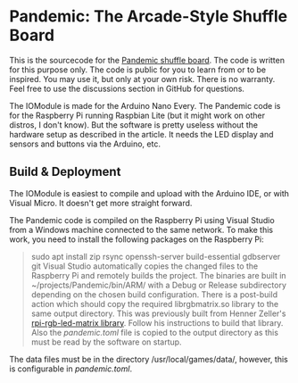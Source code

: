 ﻿# Pandemic: The Arcade-Style Shuffle Board
This is the sourcecode for the [Pandemic shuffle board](http://www.codeimp.com/?p=pandemic). The code is written for this purpose only. The code is public for you to learn from or to be inspired. You may use it, but only at your own risk. There is no warranty. Feel free to use the discussions section in GitHub for questions.

The IOModule is made for the Arduino Nano Every. The Pandemic code is for the Raspberry Pi running Raspbian Lite (but it might work on other distros, I don't know). But the software is pretty useless without the hardware setup as described in the article. It needs the LED display and sensors and buttons via the Arduino, etc.

## Build & Deployment
The IOModule is easiest to compile and upload with the Arduino IDE, or with Visual Micro. It doesn't get more straight forward.

The Pandemic code is compiled on the Raspberry Pi using Visual Studio from a Windows machine connected to the same network. To make this work, you need to install the following packages on the Raspberry Pi:
> sudo apt install zip rsync openssh-server build-essential gdbserver git
Visual Studio automatically copies the changed files to the Raspberry Pi and remotely builds the project. The binaries are built in ~/projects/Pandemic/bin/ARM/ with a Debug or Release subdirectory depending on the chosen build configuration. There is a post-build action which should copy the required librgbmatrix.so library to the same output directory. This was previously built from Henner Zeller's [rpi-rgb-led-matrix library](http://www.github.com/hzeller/rpi-rgb-led-matrix/). Follow his instructions to build that library. Also the _pandemic.toml_ file is copied to the output directory as this must be read by the software on startup.

The data files must be in the directory /usr/local/games/data/, however, this is configurable in _pandemic.toml_.
